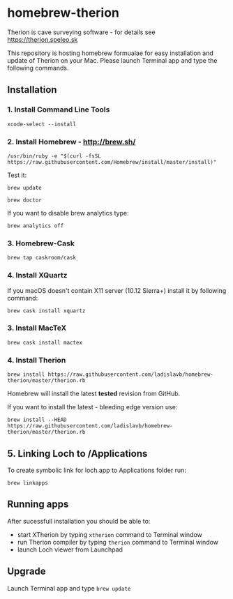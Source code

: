 # homebrew-therion

Therion is cave surveying software - for details see https://therion.speleo.sk

This repository is hosting homebrew formualae for easy installation and update of Therion on your Mac. Please launch Terminal app and type the following commands.

## Installation

### 1. Install Command Line Tools

`xcode-select --install`

### 2. Install Homebrew - http://brew.sh/

`/usr/bin/ruby -e "$(curl -fsSL https://raw.githubusercontent.com/Homebrew/install/master/install)"`

Test it:

`brew update`

`brew doctor`

If you want to disable brew analytics type:

`brew analytics off`

### 3. Homebrew-Cask

`brew tap caskroom/cask`

### 4. Install XQuartz

If you macOS doesn't contain X11 server (10.12 Sierra+) install it by following command:

`brew cask install xquartz`

### 3. Install MacTeX

`brew cask install mactex`

### 4. Install Therion

`brew install https://raw.githubusercontent.com/ladislavb/homebrew-therion/master/therion.rb`

Homebrew will install the latest **tested** revision from GitHub.

If you want to install the latest - bleeding edge version use:

`brew install --HEAD https://raw.githubusercontent.com/ladislavb/homebrew-therion/master/therion.rb`

## 5. Linking Loch to /Applications

To create symbolic link for loch.app to Applications folder run:

`brew linkapps`

## Running apps

After sucessfull installation you should be able to:

- start XTherion by typing `xtherion` command to Terminal window
- run Therion compiler by typing `therion` command to Terminal window
- launch Loch viewer from Launchpad

## Upgrade

Launch Terminal app and type `brew update`